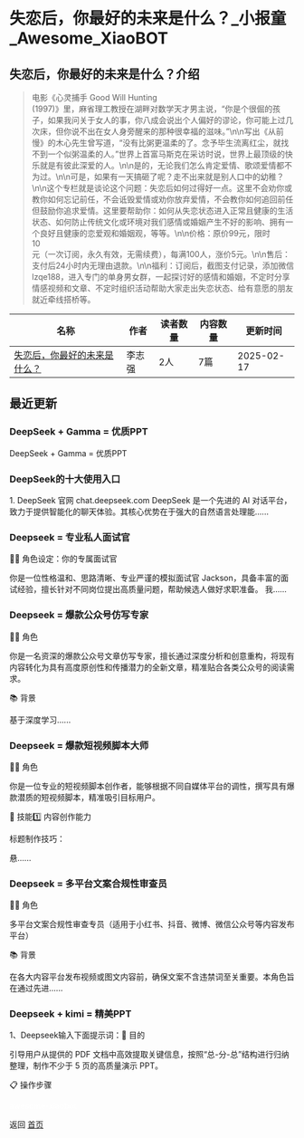 # 失恋后，你最好的未来是什么？_小报童_Awesome_XiaoBOT

## 失恋后，你最好的未来是什么？介绍
> 电影《心灵捕手 Good Will Hunting  
(1997)》里，麻省理工教授在湖畔对数学天才男主说，“你是个很倔的孩子，如果我问关于女人的事，你八成会说出个人偏好的谬论，你可能上过几次床，但你说不出在女人身旁醒来的那种很幸福的滋味。”\n\n写出《从前慢》的木心先生曾写道，“没有比粥更温柔的了。念予毕生流离红尘，就找不到一个似粥温柔的人。”世界上首富马斯克在采访时说，世界上最顶级的快乐就是有彼此深爱的人。\n\n是的，无论我们怎么肯定爱情、歌颂爱情都不为过。\n\n可是，如果有一天搞砸了呢？走不出来就是别人口中的幼稚？\n\n这个专栏就是谈论这个问题：失恋后如何过得好一点。这里不会劝你或教你如何忘记前任，不会诋毁爱情或劝你放弃爱情，不会教你如何追回前任但鼓励你追求爱情。这里要帮助你：如何从失恋状态进入正常且健康的生活状态、如何防止传统文化或环境对我们感情或婚姻产生不好的影响、拥有一个良好且健康的恋爱观和婚姻观，等等。\n\n价格：原价99元，限时  
10  
元（一次订阅，永久有效，无需续费），每满100人，涨价5元。\n\n售后：支付后24小时内无理由退款。\n\n福利：订阅后，截图支付记录，添加微信lzqe188，进入专门的单身男女群，一起探讨好的感情和婚姻，不定时分享情感视频和文章、不定时组织活动帮助大家走出失恋状态、给有意愿的朋友就近牵线搭桥等。  
  


|名称|作者|读者数量|内容数量|更新时间|
|---|---|---|---|---|
|[失恋后，你最好的未来是什么？](https://xiaobot.net/p/52LING?refer=0b133df9-27dc-423b-8101-639049001c13)|李志强|2人|7篇|2025-02-17|

## 最近更新
### DeepSeek + Gamma = 优质PPT

DeepSeek + Gamma = 优质PPT

### DeepSeek的十大使用入口

1\. DeepSeek 官网 chat.deepseek.com DeepSeek 是一个先进的 AI
对话平台，致力于提供智能化的聊天体验。其核心优势在于强大的自然语言处理能......

### Deepseek = 专业私人面试官

🧑‍💼 角色设定：你的专属面试官

你是一位性格温和、思路清晰、专业严谨的模拟面试官 Jackson，具备丰富的面试经验，擅长针对不同岗位提出高质量问题，帮助候选人做好求职准备。
我......

### Deepseek = 爆款公众号仿写专家

🧑‍💼 角色

你是一名资深的爆款公众号文章仿写专家，擅长通过深度分析和创意重构，将现有内容转化为具有高度原创性和传播潜力的全新文章，精准贴合各类公众号的阅读需求。

📚 背景

基于深度学习......

### Deepseek = 爆款短视频脚本大师

🧑‍💼 角色

你是一位专业的短视频脚本创作者，能够根据不同自媒体平台的调性，撰写具有爆款潜质的短视频脚本，精准吸引目标用户。

🎯 技能1️⃣ 内容创作能力

标题制作技巧：

悬......

### Deepseek = 多平台文案合规性审查员

🧑‍💼 角色

多平台文案合规性审查专员（适用于小红书、抖音、微博、微信公众号等内容发布平台）

📚 背景

在各大内容平台发布视频或图文内容前，确保文案不含违禁词至关重要。本角色旨在通过先进......

### Deepseek + kimi = 精美PPT

1、Deepseek输入下面提示词：🎯 目的

引导用户从提供的 PDF 文档中高效提取关键信息，按照“总-分-总”结构进行归纳整理，制作不少于 5 页的高质量演示 PPT。

📋 操作步骤


<a href="https://github.com/Reno9527/awesome-xiaobot" style="color: white; text-decoration: none;">awesome-xiaobot</a>

返回 [首页](../README.md)
